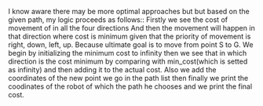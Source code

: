 I know aware there may be more optimal approaches but but based on the given path, my logic proceeds as follows::
Firstly we see the cost of movement of in all the four directions 
And then the movement will happen in that direction where cost is minimum given that the priority of movement is right, down, left, up.
Because ultimate goal is to move from point S to G.
We begin by initializing the minimum cost to infinity then we see that in which direction is the cost minimum by comparing with min_cost(which is setted as infinity) and then adding it to the actual cost.
Also we add the coordinates of the new point we go in the path list then finally we print the coodinates of the robot of which the path he chooses and we print the final cost. 
